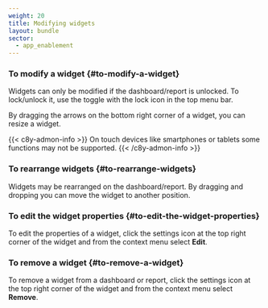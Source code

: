 ```yaml
---
weight: 20
title: Modifying widgets
layout: bundle
sector:
  - app_enablement
---
```


### To modify a widget {#to-modify-a-widget}

Widgets can only be modified if the dashboard/report is unlocked. To lock/unlock it, use the toggle with the lock icon <i class="dlt-c8y-icon-lock icon-20"></i> in the top menu bar.

By dragging the arrows on the bottom right corner of a widget, you can resize a widget.

{{< c8y-admon-info >}}
On touch devices like smartphones or tablets some functions may not be supported.
{{< /c8y-admon-info >}}

### To rearrange widgets {#to-rearrange-widgets}

Widgets may be rearranged on the dashboard/report. By dragging and dropping you can move the widget to another position.



### To edit the widget properties {#to-edit-the-widget-properties}

To edit the properties of a widget, click the settings icon <i class="dlt-c8y-icon-settings text-muted icon-20"></i> at the top right corner of the widget and from the context menu select **Edit**.

### To remove a widget {#to-remove-a-widget}

To remove a widget from a dashboard or report, click the settings icon <i class="dlt-c8y-icon-settings text-muted icon-20"></i> at the top right corner of the widget and from the context menu select **Remove**.
